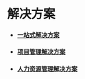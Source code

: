 # 解决方案

* #### [一站式解决方案](https://at.worktile.com/files/5b4ed802b76c7a55e3b6ab26/preview?from=drive&version=3)

* #### [项目管理解决方案](https://at.worktile.com/files/5bc7f0badb334a0fabe6314f/preview?from=drive&version=1)

* #### [人力资源管理解决方案](https://at.worktile.com/files/5b7cdb2e585df323ffa93011/preview?from=drive&version=1)